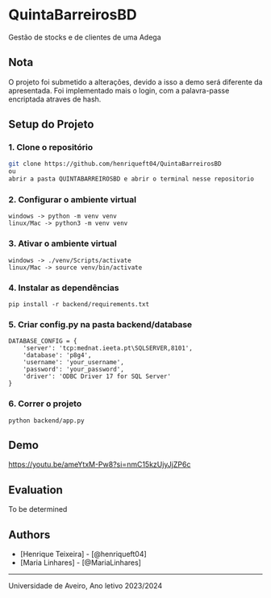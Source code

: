 # QuintaBarreirosBD
Gestão de stocks e de clientes de uma Adega

## Nota 
O projeto foi submetido a alterações, devido a isso a demo será diferente da apresentada.
Foi implementado mais o login, com a palavra-passe encriptada atraves de hash.

## Setup do Projeto

### 1. Clone o repositório
```bash
git clone https://github.com/henriqueft04/QuintaBarreirosBD
ou
abrir a pasta QUINTABARREIROSBD e abrir o terminal nesse repositorio
```
### 2. Configurar o ambiente virtual
```
windows -> python -m venv venv
linux/Mac -> python3 -m venv venv
```
### 3. Ativar o ambiente virtual
```
windows -> ./venv/Scripts/activate
linux/Mac -> source venv/bin/activate
```
### 4. Instalar as dependências
```
pip install -r backend/requirements.txt
```
### 5. Criar config.py na pasta backend/database
```
DATABASE_CONFIG = {
    'server': 'tcp:mednat.ieeta.pt\SQLSERVER,8101',
    'database': 'p8g4',
    'username': 'your_username',
    'password': 'your_password',
    'driver': 'ODBC Driver 17 for SQL Server'
}
```
### 6. Correr o projeto 
```
python backend/app.py
```

## Demo
https://youtu.be/ameYtxM-Pw8?si=nmC15kzUjyJjZP6c

## Evaluation
To be determined

## Authors
* [Henrique Teixeira] - [@henriqueft04]
* [Maria Linhares] - [@MariaLinhares]

---

Universidade de Aveiro, Ano letivo 2023/2024
